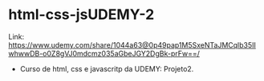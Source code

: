 # html-css-jsUDEMY-2
Link: https://www.udemy.com/share/1044a63@0p49pap1M5SxeNTaJMCqlb35IIwhwwDB-o0Z8gVJ0mdcmz035aGbeJGY2DgBk-prFw==/
- Curso de html, css e javascritp da UDEMY: Projeto2.
